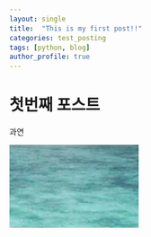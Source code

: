 ```yaml
---
layout: single
title:  "This is my first post!!"
categories: test_posting
tags: [python, blog]
author_profile: true
---
```


# 첫번째 포스트



과연

![test](2022-08-18-first.assets/test.png)
